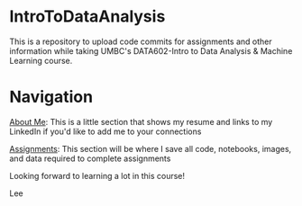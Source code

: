 # IntroToDataAnalysis

This is a repository to upload code commits for assignments and other information while taking UMBC's DATA602-Intro to Data Analysis & Machine Learning course.

# Navigation

<a href=https://github.com/Lwhieldon/IntroToDataAnalysis/tree/master/About%20Me>About Me</a>: This is a little section that shows my resume and links to my LinkedIn if you'd like to add me to your connections

<a href=https://github.com/Lwhieldon/IntroToDataAnalysis/tree/master/Assignments>Assignments</a>: This section will be where I save all code, notebooks, images, and data required to complete assignments

Looking forward to learning a lot in this course!

Lee
